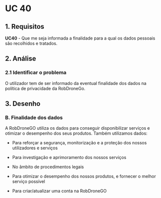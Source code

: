 # UC 40

## 1. Requisitos

**UC40** - Que me seja informada a finalidade para a qual os dados pessoais são recolhidos e tratados.

## 2. Análise

### 2.1 Identificar o problema

O utilizador tem de ser informado da eventual finalidade dos dados na política de privacidade da RobDroneGo.

## 3. Desenho

### B. Finalidade dos dados

A RobDroneGO utiliza os dados para conseguir disponibilizar serviços e otimizar o desempenho dos seus produtos. Também utilizamos dados: 

- Para reforçar a segurança, monitorização e a proteção dos nossos utilizadores e serviços

- Para investigação e aprimoramento dos nossos serviços

- No âmbito de procedimentos legais

- Para otimizar o desempenho dos nossos produtos, e fornecer o melhor serviço possível

- Para criar/atualizar uma conta na RobDroneGO
